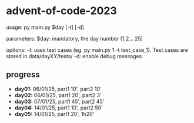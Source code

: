 # advent-of-code-2023

usage:
py main.py $day [-t] [-d]

parameters:
$day: mandatory, the day number (1,2... 25)

options:
-t: uses test cases (eg. py main.py 1 -t test_case_1). Test cases are stored in data/dayXY/tests/
-d: enable debug messages

## progress

- **day01:** 06/01/25, part1 10', part2 10'
- **day02:** 06/01/25, part1 20', part2 3'
- **day03:** 07/01/25, part1 45', part2 45'
- **day04:** 14/01/25, part1 10', part2 50'
- **day05:** 14/01/25, part1 20', 1h20'
